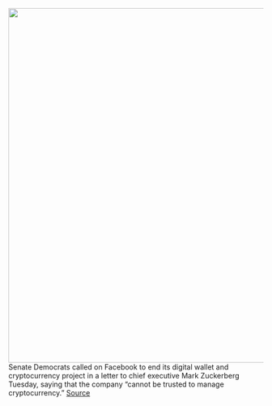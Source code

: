 <img src='https://cdn.vox-cdn.com/thumbor/8NvdgKsl48P5-33SNYIc20ukK9Y=/0x0:2040x1360/1200x800/filters:focal(857x517:1183x843)/cdn.vox-cdn.com/uploads/chorus_image/image/70017251/acastro_180406_1777_facebook_Congress_0002.0.jpg' width='700px' /><br/>
Senate Democrats called on Facebook to end its digital wallet and cryptocurrency project in a letter to chief executive Mark Zuckerberg Tuesday, saying that the company “cannot be trusted to manage cryptocurrency.”
<a href='https://www.theverge.com/2021/10/19/22735171/facebook-novi-diem-libra-calibra-cryptocurrency-digital-wallet-zuckerberg-senate'> Source <a/>